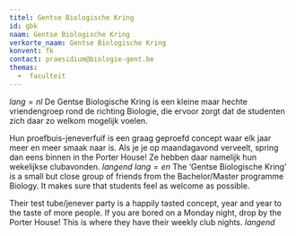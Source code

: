 ```yaml
---
titel: Gentse Biologische Kring
id: gbk
naam: Gentse Biologische Kring
verkorte_naam: Gentse Biologische Kring
konvent: fk
contact: praesidium@biologie-gent.be
themas:
  -  faculteit
---
```


$lang=nl$ 
De Gentse Biologische Kring is een kleine maar hechte vriendengroep rond de richting Biologie, die ervoor zorgt dat de studenten zich daar zo welkom mogelijk voelen.

Hun proefbuis-jeneverfuif is een graag geproefd concept waar elk jaar meer en meer smaak naar is. Als je je op maandagavond verveelt, spring dan eens binnen in the Porter House! Ze hebben daar namelijk hun wekelijkse clubavonden. 
$langend$ 
$lang=en$ 
The ‘Gentse Biologische Kring’ is a small but close group of friends from the Bachelor/Master programme Biology. It makes sure that students feel as welcome as possible. 

Their test tube/jenever party is a happily tasted concept, year and year to the taste of more people. If you are bored on a Monday night, drop by the Porter House! This is where they have their weekly club nights. 
$langend$

